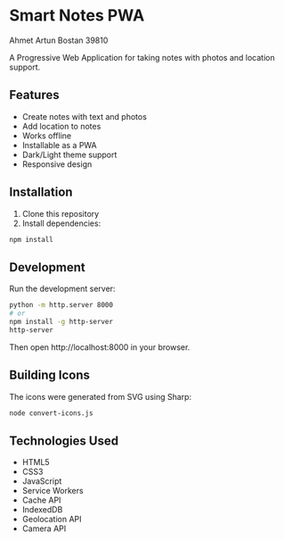 # Smart Notes PWA
Ahmet Artun Bostan
39810

A Progressive Web Application for taking notes with photos and location support.

## Features

- Create notes with text and photos
- Add location to notes
- Works offline
- Installable as a PWA
- Dark/Light theme support
- Responsive design

## Installation

1. Clone this repository
2. Install dependencies:
```bash
npm install
```

## Development

Run the development server:
```bash
python -m http.server 8000
# or
npm install -g http-server
http-server
```

Then open http://localhost:8000 in your browser.

## Building Icons

The icons were generated from SVG using Sharp:
```bash
node convert-icons.js
```

## Technologies Used

- HTML5
- CSS3
- JavaScript
- Service Workers
- Cache API
- IndexedDB
- Geolocation API
- Camera API
